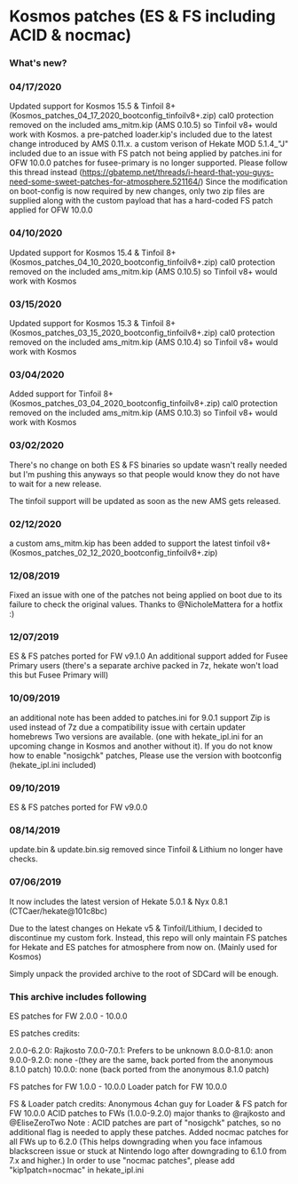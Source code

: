 # Kosmos patches (ES & FS including ACID & nocmac)

### What's new?

### 04/17/2020
Updated support for Kosmos 15.5 & Tinfoil 8+ (Kosmos_patches_04_17_2020_bootconfig_tinfoilv8+.zip)
cal0 protection removed on the included ams_mitm.kip (AMS 0.10.5) so Tinfoil v8+ would work with Kosmos.
a pre-patched loader.kip's included due to the latest change introduced by AMS 0.11.x.
a custom verison of Hekate MOD 5.1.4_"J" included due to an issue with FS patch not being applied by patches.ini for OFW 10.0.0
patches for fusee-primary is no longer supported. Please follow this thread instead (https://gbatemp.net/threads/i-heard-that-you-guys-need-some-sweet-patches-for-atmosphere.521164/)
Since the modification on boot-config is now required by new changes, only two zip files are supplied along with the custom payload that has a hard-coded FS patch applied for OFW 10.0.0

### 04/10/2020
Updated support for Kosmos 15.4 & Tinfoil 8+ (Kosmos_patches_04_10_2020_bootconfig_tinfoilv8+.zip)
cal0 protection removed on the included ams_mitm.kip (AMS 0.10.5) so Tinfoil v8+ would work with Kosmos

### 03/15/2020
Updated support for Kosmos 15.3 & Tinfoil 8+ (Kosmos_patches_03_15_2020_bootconfig_tinfoilv8+.zip)
cal0 protection removed on the included ams_mitm.kip (AMS 0.10.4) so Tinfoil v8+ would work with Kosmos

### 03/04/2020
Added support for Tinfoil 8+ (Kosmos_patches_03_04_2020_bootconfig_tinfoilv8+.zip)
cal0 protection removed on the included ams_mitm.kip (AMS 0.10.3) so Tinfoil v8+ would work with Kosmos

### 03/02/2020
There's no change on both ES & FS binaries so update wasn't really needed but I'm pushing this anyways so that people would know they do not have to wait for a new release.

The tinfoil support will be updated as soon as the new AMS gets released.

### 02/12/2020
a custom ams_mitm.kip has been added to support the latest tinfoil v8+
(Kosmos_patches_02_12_2020_bootconfig_tinfoilv8+.zip)

### 12/08/2019
Fixed an issue with one of the patches not being applied on boot due to its failure to check the original values.
Thanks to @NicholeMattera for a hotfix :)

### 12/07/2019
ES & FS patches ported for FW v9.1.0
An additional support added for Fusee Primary users (there's a separate archive packed in 7z, hekate won't load this but Fusee Primary will)

### 10/09/2019
an additional note has been added to patches.ini for 9.0.1 support
Zip is used instead of 7z due a compatibility issue with certain updater homebrews
Two versions are available. (one with hekate_ipl.ini for an upcoming change in Kosmos and another without it).
If you do not know how to enable "nosigchk" patches, Please use the version with bootconfig (hekate_ipl.ini included)

### 09/10/2019
ES & FS patches ported for FW v9.0.0

### 08/14/2019
update.bin & update.bin.sig removed since Tinfoil & Lithium no longer have checks.

### 07/06/2019
It now includes the latest version of Hekate 5.0.1 & Nyx 0.8.1 (CTCaer/hekate@101c8bc)

Due to the latest changes on Hekate v5 & Tinfoil/Lithium, I decided to discontinue my custom fork.
Instead, this repo will only maintain FS patches for Hekate and ES patches for atmosphere from now on. (Mainly used for Kosmos)

Simply unpack the provided archive to the root of SDCard will be enough.

### This archive includes following

ES patches for FW 2.0.0 - 10.0.0

ES patches credits:

2.0.0-6.2.0: Rajkosto
7.0.0-7.0.1: Prefers to be unknown
8.0.0-8.1.0: anon
9.0.0-9.2.0: none -(they are the same, back ported from the anonymous 8.1.0 patch)
10.0.0: none (back ported from the anonymous 8.1.0 patch)

FS patches for FW 1.0.0 - 10.0.0
Loader patch for FW 10.0.0

FS & Loader patch credits:
Anonymous 4chan guy for Loader & FS patch for FW 10.0.0
ACID patches to FWs (1.0.0-9.2.0) major thanks to @rajkosto and @EliseZeroTwo
Note : ACID patches are part of "nosigchk" patches, so no additional flag is needed to apply these patches.
Added nocmac patches for all FWs up to 6.2.0 (This helps downgrading when you face infamous blackscreen
issue or stuck at Nintendo logo after downgrading to 6.1.0 from 7.x and higher.)
In order to use "nocmac patches", please add "kip1patch=nocmac" in hekate_ipl.ini
